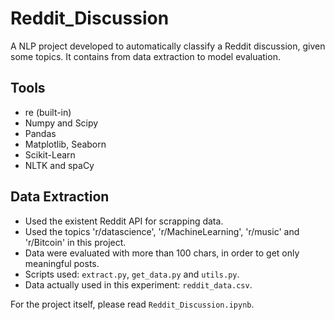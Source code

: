 # Reddit_Discussion
A NLP project developed to automatically classify a Reddit discussion, given some topics. It contains from data extraction to model evaluation.

## Tools

* re (built-in)
* Numpy and Scipy
* Pandas
* Matplotlib, Seaborn
* Scikit-Learn
* NLTK and spaCy

## Data Extraction

* Used the existent Reddit API for scrapping data.
* Used the topics 'r/datascience', 'r/MachineLearning', 'r/music' and 'r/Bitcoin' in this project.
* Data were evaluated with more than 100 chars, in order to get only meaningful posts.
* Scripts used: `extract.py`, `get_data.py` and `utils.py`. 
* Data actually used in this experiment: `reddit_data.csv`.

For the project itself, please read `Reddit_Discussion.ipynb`.
